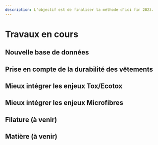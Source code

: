 ```yaml
---
description: L'objectif est de finaliser la méthode d'ici fin 2023.
---
```


# Travaux en cours

## Nouvelle base de données

## Prise en compte de la durabilité des vêtements

## Mieux intégrer les enjeux Tox/Ecotox

## Mieux intégrer les enjeux Microfibres

## Filature (à venir)

## Matière (à venir)
